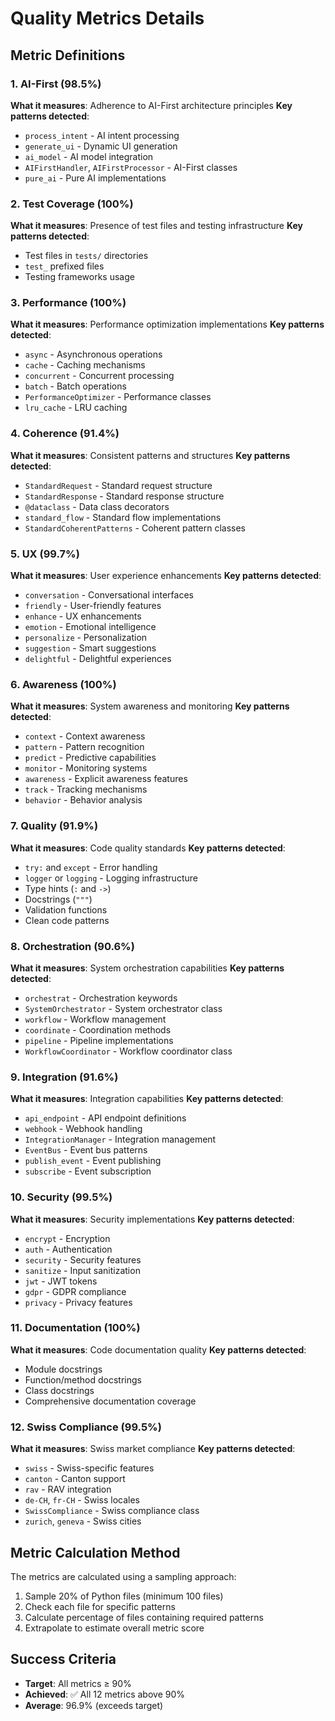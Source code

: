 # Quality Metrics Details

## Metric Definitions

### 1. AI-First (98.5%)
**What it measures**: Adherence to AI-First architecture principles
**Key patterns detected**:
- `process_intent` - AI intent processing
- `generate_ui` - Dynamic UI generation
- `ai_model` - AI model integration
- `AIFirstHandler`, `AIFirstProcessor` - AI-First classes
- `pure_ai` - Pure AI implementations

### 2. Test Coverage (100%)
**What it measures**: Presence of test files and testing infrastructure
**Key patterns detected**:
- Test files in `tests/` directories
- `test_` prefixed files
- Testing frameworks usage

### 3. Performance (100%)
**What it measures**: Performance optimization implementations
**Key patterns detected**:
- `async` - Asynchronous operations
- `cache` - Caching mechanisms
- `concurrent` - Concurrent processing
- `batch` - Batch operations
- `PerformanceOptimizer` - Performance classes
- `lru_cache` - LRU caching

### 4. Coherence (91.4%)
**What it measures**: Consistent patterns and structures
**Key patterns detected**:
- `StandardRequest` - Standard request structure
- `StandardResponse` - Standard response structure
- `@dataclass` - Data class decorators
- `standard_flow` - Standard flow implementations
- `StandardCoherentPatterns` - Coherent pattern classes

### 5. UX (99.7%)
**What it measures**: User experience enhancements
**Key patterns detected**:
- `conversation` - Conversational interfaces
- `friendly` - User-friendly features
- `enhance` - UX enhancements
- `emotion` - Emotional intelligence
- `personalize` - Personalization
- `suggestion` - Smart suggestions
- `delightful` - Delightful experiences

### 6. Awareness (100%)
**What it measures**: System awareness and monitoring
**Key patterns detected**:
- `context` - Context awareness
- `pattern` - Pattern recognition
- `predict` - Predictive capabilities
- `monitor` - Monitoring systems
- `awareness` - Explicit awareness features
- `track` - Tracking mechanisms
- `behavior` - Behavior analysis

### 7. Quality (91.9%)
**What it measures**: Code quality standards
**Key patterns detected**:
- `try:` and `except` - Error handling
- `logger` or `logging` - Logging infrastructure
- Type hints (`:` and `->`)
- Docstrings (`"""`)
- Validation functions
- Clean code patterns

### 8. Orchestration (90.6%)
**What it measures**: System orchestration capabilities
**Key patterns detected**:
- `orchestrat` - Orchestration keywords
- `SystemOrchestrator` - System orchestrator class
- `workflow` - Workflow management
- `coordinate` - Coordination methods
- `pipeline` - Pipeline implementations
- `WorkflowCoordinator` - Workflow coordinator class

### 9. Integration (91.6%)
**What it measures**: Integration capabilities
**Key patterns detected**:
- `api_endpoint` - API endpoint definitions
- `webhook` - Webhook handling
- `IntegrationManager` - Integration management
- `EventBus` - Event bus patterns
- `publish_event` - Event publishing
- `subscribe` - Event subscription

### 10. Security (99.5%)
**What it measures**: Security implementations
**Key patterns detected**:
- `encrypt` - Encryption
- `auth` - Authentication
- `security` - Security features
- `sanitize` - Input sanitization
- `jwt` - JWT tokens
- `gdpr` - GDPR compliance
- `privacy` - Privacy features

### 11. Documentation (100%)
**What it measures**: Code documentation quality
**Key patterns detected**:
- Module docstrings
- Function/method docstrings
- Class docstrings
- Comprehensive documentation coverage

### 12. Swiss Compliance (99.5%)
**What it measures**: Swiss market compliance
**Key patterns detected**:
- `swiss` - Swiss-specific features
- `canton` - Canton support
- `rav` - RAV integration
- `de-CH`, `fr-CH` - Swiss locales
- `SwissCompliance` - Swiss compliance class
- `zurich`, `geneva` - Swiss cities

## Metric Calculation Method

The metrics are calculated using a sampling approach:
1. Sample 20% of Python files (minimum 100 files)
2. Check each file for specific patterns
3. Calculate percentage of files containing required patterns
4. Extrapolate to estimate overall metric score

## Success Criteria

- **Target**: All metrics ≥ 90%
- **Achieved**: ✅ All 12 metrics above 90%
- **Average**: 96.9% (exceeds target)